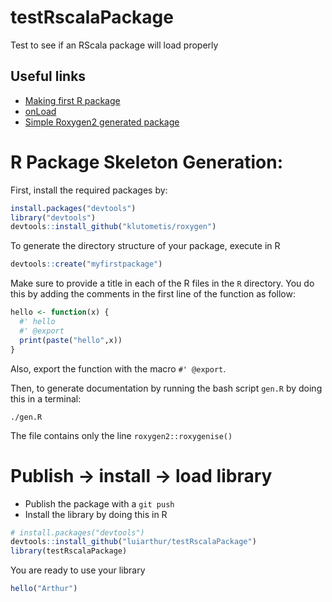 # testRscalaPackage
Test to see if an RScala package will load properly

## Useful links

- [Making first R package](http://tinyheero.github.io/jekyll/update/2015/07/26/making-your-first-R-package.html)
- [onLoad](http://r-pkgs.had.co.nz/r.html)
- [Simple Roxygen2 generated package](https://hilaryparker.com/2014/04/29/writing-an-r-package-from-scratch/)


# R Package Skeleton Generation:
First, install the required packages by:

```R
install.packages("devtools")
library("devtools")
devtools::install_github("klutometis/roxygen")
```

To generate the directory structure of your package,
execute in R 

```R
devtools::create("myfirstpackage")
```

Make sure to provide a title in each of the R files in the
`R` directory. You do this by adding the comments
in the first line of the function as follow:

```R
hello <- function(x) {
  #' hello
  #' @export
  print(paste("hello",x))
}
```

Also, export the function with the macro `#' @export`.


Then, to generate documentation by running the bash
script `gen.R` by doing this in a terminal:

`./gen.R`

The file contains only the line `roxygen2::roxygenise()`

# Publish -> install -> load library

- Publish the package with a `git push`
- Install the library by doing this in R
```R
# install.packages("devtools")
devtools::install_github("luiarthur/testRscalaPackage")
library(testRscalaPackage)
```

You are ready to use your library

```R
hello("Arthur")
```


